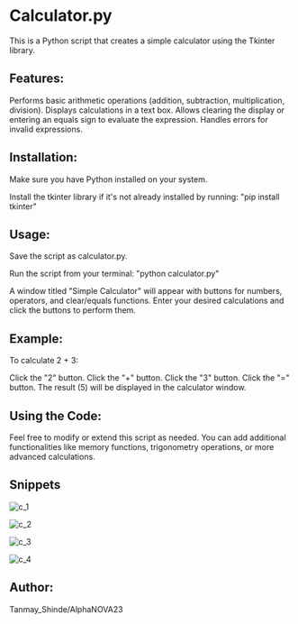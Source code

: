 # Calculator.py

This is a Python script that creates a simple calculator using the Tkinter library.

## Features:

Performs basic arithmetic operations (addition, subtraction, multiplication, division).
Displays calculations in a text box.
Allows clearing the display or entering an equals sign to evaluate the expression.
Handles errors for invalid expressions.

## Installation:

Make sure you have Python installed on your system.

Install the tkinter library if it's not already installed by running: "pip install tkinter"

## Usage:

Save the script as calculator.py.

Run the script from your terminal: "python calculator.py"

A window titled "Simple Calculator" will appear with buttons for numbers, operators, and clear/equals functions. Enter your desired calculations and click the buttons to perform them.

## Example:

To calculate 2 + 3:

Click the "2" button.
Click the "+" button.
Click the "3" button.
Click the "=" button.
The result (5) will be displayed in the calculator window.

## Using the Code:

Feel free to modify or extend this script as needed. You can add additional functionalities like memory functions, trigonometry operations, or more advanced calculations.

## Snippets
![c_1](https://github.com/user-attachments/assets/64b19f8c-58c0-4aad-ab18-c030f8425548)

![c_2](https://github.com/user-attachments/assets/d8dc21e0-7d72-47c0-8940-643ba310b6d9)

![c_3](https://github.com/user-attachments/assets/48ef2389-0be9-4f2c-8393-8c0410fac75e)

![c_4](https://github.com/user-attachments/assets/87bb6c2b-1c1f-4a5b-aa1d-c1644130288b)

## Author:

Tanmay_Shinde/AlphaNOVA23


